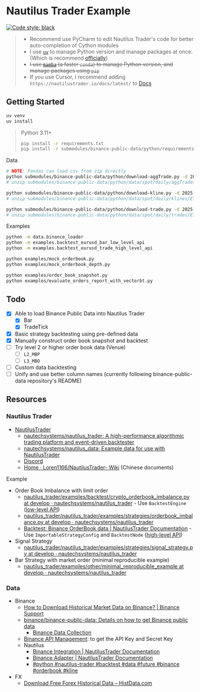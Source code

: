 # Nautilus Trader Example

[![Code style: black](https://img.shields.io/badge/code%20style-black-000000.svg)](https://github.com/psf/black)

> - Recommend use PyCharm to edit Nautilus Trader's code for better auto-completion of Cython modules
> - I use [`uv`](https://github.com/astral-sh/uv) to manage Python version and manage packages at once. (Which is recommend [officially](https://nautilustrader.io/docs/latest/developer_guide/environment_setup))
> - ~~I use [`mamba`](https://github.com/mamba-org/mamba) (a faster `conda`) to manage Python version, and manage packages using `pip`~~
> - If you use Cursor, I recommend adding `https://nautilustrader.io/docs/latest/` to [Docs](https://docs.cursor.com/context/@-symbols/@-docs#manage-custom-docs)

## Getting Started

```bash
uv venv
uv install
```

> Python 3.11+
>
> ```bash
> pip install -r requirements.txt
> pip install -r submodules/binance-public-data/python/requirements.txt
> ```

Data

```bash
# NOTE: Pandas can load csv from zip directly
python submodules/binance-public-data/python/download-aggTrade.py -d 2025-01-01 -s ETHUSDT -t spot
# unzip submodules/binance-public-data/python/data/spot/daily/aggTrades/ETHUSDT/ETHUSDT-aggTrades-2025-01-01.zip -d submodules/binance-public-data/python/data/spot/daily/aggTrades/ETHUSDT/

python submodules/binance-public-data/python/download-kline.py -d 2025-01-01 -s ETHUSDT -t spot -i 1s
# unzip submodules/binance-public-data/python/data/spot/daily/klines/ETHUSDT/1s/ETHUSDT-1s-2025-01-01.zip -d submodules/binance-public-data/python/data/spot/daily/klines/ETHUSDT/1s/

python submodules/binance-public-data/python/download-trade.py -d 2025-01-01 -s ETHUSDT -t spot
# unzip submodules/binance-public-data/python/data/spot/daily/trades/ETHUSDT/ETHUSDT-trades-2025-01-01.zip -d submodules/binance-public-data/python/data/spot/daily/trades/ETHUSDT/
```

Examples

```bash
python -m data.binance_loader
python -m examples.backtest_eurusd_bar_low_level_api
python -m examples.backtest_eurusd_trade_high_level_api

python examples/mock_orderbook.py
python examples/mock_orderbook_depth.py

python examples/order_book_snapshot.py
python examples/evaluate_orders_report_with_vectorbt.py
```

## Todo

- [X] Able to load Binance Public Data into Nautilus Trader
  - [X] Bar
  - [X] TradeTick
- [X] Basic strategy backtesting using pre-defined data
- [X] Manually construct order book snapshot and backtest
- [ ] Try level 2 or higher order book data (Venue)
  - [ ] `L2_MBP`
  - [ ] `L3_MBO`
- [ ] Custom data backtesting
- [ ] Unify and use better column names (currently following binance-public-data repository's README)

## Resources

### Nautilus Trader

- [NautilusTrader](https://nautilustrader.io/)
  - [nautechsystems/nautilus_trader: A high-performance algorithmic trading platform and event-driven backtester](https://github.com/nautechsystems/nautilus_trader)
  - [nautechsystems/nautilus_data: Example data for use with NautilusTrader](https://github.com/nautechsystems/nautilus_data/)
  - [Discord](https://discord.com/invite/AUWVs3XaCS)
  - [Home · Loren1166/NautilusTrader- Wiki](https://github.com/Loren1166/NautilusTrader-/wiki) (Chinese documents)

Example

- Order Book Imbalance with limit order
  - [nautilus_trader/examples/backtest/crypto_orderbook_imbalance.py at develop · nautechsystems/nautilus_trader](https://github.com/nautechsystems/nautilus_trader/blob/develop/examples/backtest/crypto_orderbook_imbalance.py) - Use `BacktestEngine` ([low-level API](https://nautilustrader.io/docs/latest/getting_started/backtest_low_level/))
  - [nautilus_trader/nautilus_trader/examples/strategies/orderbook_imbalance.py at develop · nautechsystems/nautilus_trader](https://github.com/nautechsystems/nautilus_trader/blob/develop/nautilus_trader/examples/strategies/orderbook_imbalance.py#L78)
  - [Backtest: Binance OrderBook data | NautilusTrader Documentation](https://nautilustrader.io/docs/latest/tutorials/backtest_binance_orderbook) - Use `ImportableStrategyConfig` and `BacktestNode` ([high-level API](https://nautilustrader.io/docs/latest/getting_started/backtest_high_level/))
- Signal Strategy
  - [nautilus_trader/nautilus_trader/examples/strategies/signal_strategy.py at develop · nautechsystems/nautilus_trader](https://github.com/nautechsystems/nautilus_trader/blob/develop/nautilus_trader/examples/strategies/signal_strategy.py)
- Bar Strategy with market order (minimal reproducible example)
  - [nautilus_trader/examples/other/minimal_reproducible_example at develop · nautechsystems/nautilus_trader](https://github.com/nautechsystems/nautilus_trader/tree/develop/examples/other/minimal_reproducible_example)

### Data

- Binance
  - [How to Download Historical Market Data on Binance? | Binance Support](https://www.binance.com/en/support/faq/how-to-download-historical-market-data-on-binance-5810ae42176b4770b880ce1f14932262)
  - [binance/binance-public-data: Details on how to get Binance public data](https://github.com/binance/binance-public-data)
    - [Binance Data Collection](https://data.binance.vision/?prefix=data/spot/daily/trades/BTCUSDT/)
  - [Binance API Management](https://www.binance.com/en/my/settings/api-management): to get the API Key and Secret Key
  - Nautilus
    - [Binance Integration | NautilusTrader Documentation](https://nautilustrader.io/docs/latest/integrations/binance)
    - [Binance Adapter | NautilusTrader Documentation](https://nautilustrader.io/docs/latest/api_reference/adapters/binance/)
    - [#python #nautilus-trader #backtest #data #future #binance #orderbook #kline](https://gist.github.com/seongs1024/237ed08e9dae5b55bdd5c7a320c9c477)
- FX
  - [Download Free Forex Historical Data – HistData.com](https://www.histdata.com/download-free-forex-historical-data/?/ascii/tick-data-quotes/)
